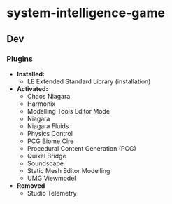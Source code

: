 # system-intelligence-game

## Dev

### Plugins

- **Installed:**
  - LE Extended Standard Library (installation)
- **Activated:**
  - Chaos Niagara
  - Harmonix
  - Modelling Tools Editor Mode
  - Niagara
  - Niagara Fluids
  - Physics Control
  - PCG Biome Cire
  - Procedural Content Generation (PCG)
  - Quixel Bridge
  - Soundscape
  - Static Mesh Editor Modelling
  - UMG Viewmodel
- **Removed**
  - Studio Telemetry
